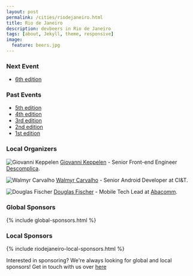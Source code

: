 ```yaml
---
layout: post
permalink: /cities/riodejaneiro.html
title: Rio de Janeiro
description: devbeers in Rio de Janeiro
tags: [about, Jekyll, theme, responsive]
image:
  feature: beers.jpg
---
```


### Next Event
* <a href="https://www.eventick.com.br/devbeers-rj-6" target="_blank">6th edition</a>

### Past Events
* <a href="https://www.eventick.com.br/devbeers-rj-5" target="_blank">5th edition</a>
* <a href="https://www.eventick.com.br/devbeers-rj-4" target="_blank">4th edition</a>
* <a href="https://www.eventick.com.br/devbeers-rj-3" target="_blank">3rd edition</a>
* <a href="https://www.eventick.com.br/devbeers-rj-2" target="_blank">2nd edition</a>
* <a href="https://www.eventick.com.br/devbeersrj1" target="_blank">1st edition</a>

### Local Organizers
![Giovanni Keppelen](http://gravatar.com/avatar/8f5c490b5b30ac6d655eced70cea4e5f.png?size=230)
<a href="https://twitter.com/keppelen" target="_blank">Giovanni Keppelen</a> - Senior Front-end Engineer <a href="http://descomplica.com.br" targe="_blank">Descomplica</a>.

![Walmyr Carvalho](https://gravatar.com/avatar/b567f69eed037ed20536fc825305a38d.png?size=230)
<a href="https://twitter.com/walmyrcarvalho" target="_blank">Walmyr Carvalho</a> - Senior Android Developer at CI&T.

![Douglas Fischer](https://gravatar.com/avatar/928242df5a3e58015d42a534cd3c49a8.png?size=230)
<a href="https://twitter.com/dougdiskin" target="_blank">Douglas Fischer</a> - Mobile Tech Lead at <a href="http://abacomm.com.br" targe="_blank">Abacomm</a>.

### Global Sponsors
{% include global-sponsors.html %}

### Local Sponsors
{% include riodejaneiro-local-sponsors.html %}

Interested in sponsoring? We're always looking for global and local sponsors! Get in touch with us over [here](mailto:contact@devbeers.io)
